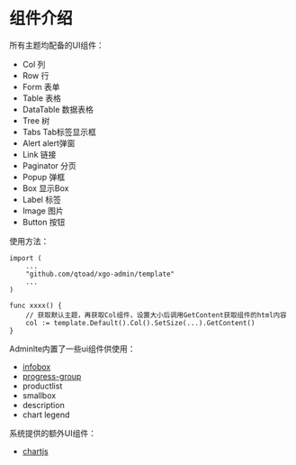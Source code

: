 # 组件介绍
所有主题均配备的UI组件：

- Col           列
- Row           行
- Form          表单
- Table         表格
- DataTable     数据表格
- Tree          树
- Tabs          Tab标签显示框
- Alert         alert弹窗
- Link          链接
- Paginator     分页
- Popup         弹框 
- Box           显示Box
- Label         标签
- Image         图片
- Button        按钮

使用方法：

```golang
import (
    ...
    "github.com/qtoad/xgo-admin/template"
    ...
)

func xxxx() {
    // 获取默认主题，再获取Col组件，设置大小后调用GetContent获取组件的html内容
    col := template.Default().Col().SetSize(...).GetContent()
}
```

Adminlte内置了一些ui组件供使用：

- [infobox](components/infobox.md)
- [progress-group](components/progressbar.md)
- productlist
- smallbox
- description
- chart legend

系统提供的额外UI组件：

- [chartjs](components/chartjs.md)